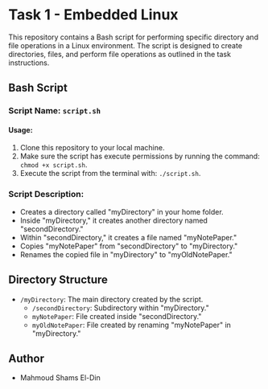 # Task 1 - Embedded Linux

This repository contains a Bash script for performing specific directory and file operations in a Linux environment. The script is designed to create directories, files, and perform file operations as outlined in the task instructions.

## Bash Script

### Script Name: `script.sh`

#### Usage:

1. Clone this repository to your local machine.
2. Make sure the script has execute permissions by running the command: `chmod +x script.sh`.
3. Execute the script from the terminal with: `./script.sh`.

### Script Description:

- Creates a directory called "myDirectory" in your home folder.
- Inside "myDirectory," it creates another directory named "secondDirectory."
- Within "secondDirectory," it creates a file named "myNotePaper."
- Copies "myNotePaper" from "secondDirectory" to "myDirectory."
- Renames the copied file in "myDirectory" to "myOldNotePaper."

## Directory Structure

- `/myDirectory`: The main directory created by the script.
  - `/secondDirectory`: Subdirectory within "myDirectory."
  - `myNotePaper`: File created inside "secondDirectory."
  - `myOldNotePaper`: File created by renaming "myNotePaper" in "myDirectory."

## Author

- Mahmoud Shams El-Din

